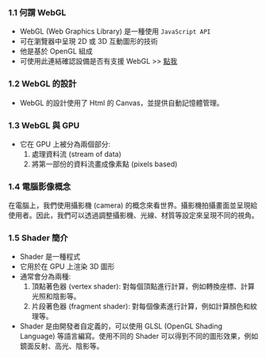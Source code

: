### 1.1 何謂 WebGL
- WebGL (Web Graphics Library) 是一種使用 `JavaScript API` 
- 可在瀏覽器中呈現 2D 或 3D 互動圖形的技術
- 他是基於 OpenGL 組成
- 可使用此連結確認設備是否有支援 WebGL >> [點我](https://get.webgl.org/)

### 1.2 WebGL 的設計
- WebGL 的設計使用了 Html 的 Canvas，並提供自動記憶體管理。

### 1.3 WebGL 與 GPU
- 它在 GPU 上被分為兩個部分:
  1. 處理資料流 (stream of data)
  2. 將第一部份的資料流畫成像素點 (pixels based)
 
### 1.4 電腦影像概念
在電腦上，我們使用攝影機 (camera) 的概念來看世界。攝影機拍攝畫面並呈現給使用者。因此，我們可以透過調整攝影機、光線、材質等設定來呈現不同的視角。

### 1.5 Shader 簡介
- Shader 是一種程式
- 它用於在 GPU 上渲染 3D 圖形
- 通常會分為兩種:
    1. 頂點著色器 (vertex shader): 對每個頂點進行計算，例如轉換座標、計算光照和陰影等。
    2. 片段著色器 (fragment shader): 對每個像素進行計算，例如計算顏色和紋理等。
- Shader 是由開發者自定義的，可以使用 GLSL (OpenGL Shading Language) 等語言編寫。使用不同的 Shader 可以得到不同的圖形效果，例如鏡面反射、高光、陰影等。